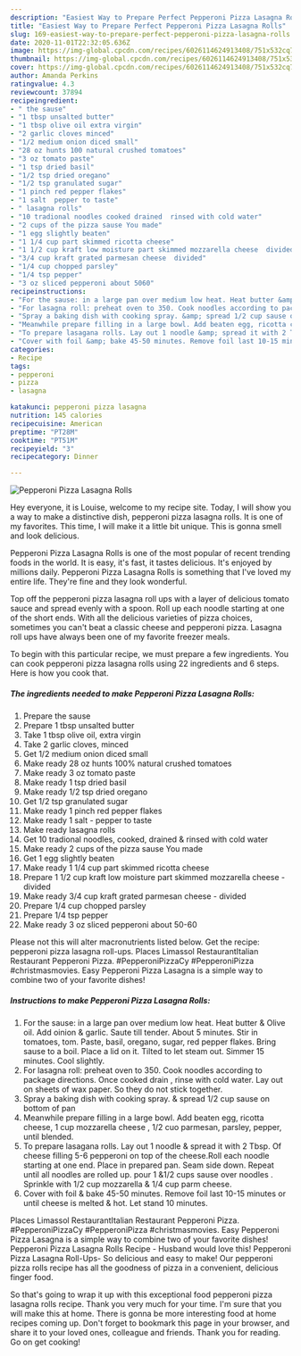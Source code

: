 ```yaml
---
description: "Easiest Way to Prepare Perfect Pepperoni Pizza Lasagna Rolls"
title: "Easiest Way to Prepare Perfect Pepperoni Pizza Lasagna Rolls"
slug: 169-easiest-way-to-prepare-perfect-pepperoni-pizza-lasagna-rolls
date: 2020-11-01T22:32:05.636Z
image: https://img-global.cpcdn.com/recipes/6026114624913408/751x532cq70/pepperoni-pizza-lasagna-rolls-recipe-main-photo.jpg
thumbnail: https://img-global.cpcdn.com/recipes/6026114624913408/751x532cq70/pepperoni-pizza-lasagna-rolls-recipe-main-photo.jpg
cover: https://img-global.cpcdn.com/recipes/6026114624913408/751x532cq70/pepperoni-pizza-lasagna-rolls-recipe-main-photo.jpg
author: Amanda Perkins
ratingvalue: 4.3
reviewcount: 37894
recipeingredient:
- " the sause"
- "1 tbsp unsalted butter"
- "1 tbsp olive oil extra virgin"
- "2 garlic cloves minced"
- "1/2 medium onion diced small"
- "28 oz hunts 100 natural crushed tomatoes"
- "3 oz tomato paste"
- "1 tsp dried basil"
- "1/2 tsp dried oregano"
- "1/2 tsp granulated sugar"
- "1 pinch red pepper flakes"
- "1 salt  pepper to taste"
- " lasagna rolls"
- "10 tradional noodles cooked drained  rinsed with cold water"
- "2 cups of the pizza sause You made"
- "1 egg slightly beaten"
- "1 1/4 cup part skimmed ricotta cheese"
- "1 1/2 cup kraft low moisture part skimmed mozzarella cheese  divided"
- "3/4 cup kraft grated parmesan cheese  divided"
- "1/4 cup chopped parsley"
- "1/4 tsp pepper"
- "3 oz sliced pepperoni about 5060"
recipeinstructions:
- "For the sause: in a large pan over medium low heat. Heat butter &amp; Olive oil. Add oinion &amp; garlic. Saute till tender. About 5 minutes. Stir in tomatoes, tom. Paste, basil, oregano, sugar, red pepper flakes. Bring sause to a boil. Place a lid on it. Tilted to let steam out.  Simmer 15 minutes. Cool slightly."
- "For lasagna roll: preheat oven to 350. Cook noodles according to package directions.  Once cooked drain , rinse with cold water. Lay out on sheets of wax paper. So they do not stick together."
- "Spray a baking dish with cooking spray. &amp; spread 1/2 cup sause on bottom of pan"
- "Meanwhile prepare filling in a large bowl. Add beaten egg, ricotta cheese, 1 cup mozzarella cheese , 1/2 cuo parmesan,  parsley, pepper, until blended."
- "To prepare lasagana rolls. Lay out 1 noodle &amp; spread it with 2 Tbsp. Of cheese filling  5-6 pepperoni on top of the cheese.Roll each noodle starting at one end. Place in prepared pan. Seam side down. Repeat until all noodles are rolled up.   pour 1 &amp;1/2 cups sause over noodles . Sprinkle with 1/2 cup mozzarella &amp; 1/4 cup parm cheese."
- "Cover with foil &amp; bake 45-50 minutes. Remove foil last 10-15 minutes or until cheese is melted &amp; hot. Let stand 10 minutes."
categories:
- Recipe
tags:
- pepperoni
- pizza
- lasagna

katakunci: pepperoni pizza lasagna 
nutrition: 145 calories
recipecuisine: American
preptime: "PT28M"
cooktime: "PT51M"
recipeyield: "3"
recipecategory: Dinner

---
```



![Pepperoni Pizza Lasagna Rolls](https://img-global.cpcdn.com/recipes/6026114624913408/751x532cq70/pepperoni-pizza-lasagna-rolls-recipe-main-photo.jpg)

Hey everyone, it is Louise, welcome to my recipe site. Today, I will show you a way to make a distinctive dish, pepperoni pizza lasagna rolls. It is one of my favorites. This time, I will make it a little bit unique. This is gonna smell and look delicious.

Pepperoni Pizza Lasagna Rolls is one of the most popular of recent trending foods in the world. It is easy, it's fast, it tastes delicious. It's enjoyed by millions daily. Pepperoni Pizza Lasagna Rolls is something that I've loved my entire life. They're fine and they look wonderful.

Top off the pepperoni pizza lasagna roll ups with a layer of delicious tomato sauce and spread evenly with a spoon. Roll up each noodle starting at one of the short ends. With all the delicious varieties of pizza choices, sometimes you can&#39;t beat a classic cheese and pepperoni pizza. Lasagna roll ups have always been one of my favorite freezer meals.


To begin with this particular recipe, we must prepare a few ingredients. You can cook pepperoni pizza lasagna rolls using 22 ingredients and 6 steps. Here is how you cook that.

<!--inarticleads1-->

##### The ingredients needed to make Pepperoni Pizza Lasagna Rolls:

1. Prepare  the sause
1. Prepare 1 tbsp unsalted butter
1. Take 1 tbsp olive oil, extra virgin
1. Take 2 garlic cloves, minced
1. Get 1/2 medium onion diced small
1. Make ready 28 oz hunts 100% natural crushed tomatoes
1. Make ready 3 oz tomato paste
1. Make ready 1 tsp dried basil
1. Make ready 1/2 tsp dried oregano
1. Get 1/2 tsp granulated sugar
1. Make ready 1 pinch red pepper flakes
1. Make ready 1 salt - pepper to taste
1. Make ready  lasagna rolls
1. Get 10 tradional noodles, cooked, drained &amp; rinsed with cold water
1. Make ready 2 cups of the pizza sause You made
1. Get 1 egg slightly beaten
1. Make ready 1 1/4 cup part skimmed ricotta cheese
1. Prepare 1 1/2 cup kraft low moisture part skimmed mozzarella cheese - divided
1. Make ready 3/4 cup kraft grated parmesan cheese - divided
1. Prepare 1/4 cup chopped parsley
1. Prepare 1/4 tsp pepper
1. Make ready 3 oz sliced pepperoni about 50-60


Please not this will alter macronutrients listed below. Get the recipe: pepperoni pizza lasagna roll-ups. Places Limassol RestaurantItalian Restaurant Pepperoni Pizza. #PepperoniPizzaCy #PepperoniPizza #christmasmovies. Easy Pepperoni Pizza Lasagna is a simple way to combine two of your favorite dishes! 

<!--inarticleads2-->

##### Instructions to make Pepperoni Pizza Lasagna Rolls:

1. For the sause: in a large pan over medium low heat. Heat butter &amp; Olive oil. Add oinion &amp; garlic. Saute till tender. About 5 minutes. Stir in tomatoes, tom. Paste, basil, oregano, sugar, red pepper flakes. Bring sause to a boil. Place a lid on it. Tilted to let steam out.  Simmer 15 minutes. Cool slightly.
1. For lasagna roll: preheat oven to 350. Cook noodles according to package directions.  Once cooked drain , rinse with cold water. Lay out on sheets of wax paper. So they do not stick together.
1. Spray a baking dish with cooking spray. &amp; spread 1/2 cup sause on bottom of pan
1. Meanwhile prepare filling in a large bowl. Add beaten egg, ricotta cheese, 1 cup mozzarella cheese , 1/2 cuo parmesan,  parsley, pepper, until blended.
1. To prepare lasagana rolls. Lay out 1 noodle &amp; spread it with 2 Tbsp. Of cheese filling  5-6 pepperoni on top of the cheese.Roll each noodle starting at one end. Place in prepared pan. Seam side down. Repeat until all noodles are rolled up.   pour 1 &amp;1/2 cups sause over noodles . Sprinkle with 1/2 cup mozzarella &amp; 1/4 cup parm cheese.
1. Cover with foil &amp; bake 45-50 minutes. Remove foil last 10-15 minutes or until cheese is melted &amp; hot. Let stand 10 minutes.


Places Limassol RestaurantItalian Restaurant Pepperoni Pizza. #PepperoniPizzaCy #PepperoniPizza #christmasmovies. Easy Pepperoni Pizza Lasagna is a simple way to combine two of your favorite dishes! Pepperoni Pizza Lasagna Rolls Recipe - Husband would love this! Pepperoni Pizza Lasagna Roll-Ups- So delicious and easy to make! Our pepperoni pizza rolls recipe has all the goodness of pizza in a convenient, delicious finger food. 

So that's going to wrap it up with this exceptional food pepperoni pizza lasagna rolls recipe. Thank you very much for your time. I'm sure that you will make this at home. There is gonna be more interesting food at home recipes coming up. Don't forget to bookmark this page in your browser, and share it to your loved ones, colleague and friends. Thank you for reading. Go on get cooking!
